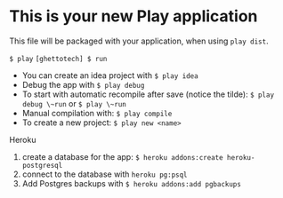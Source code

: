 This is your new Play application
=====================================

This file will be packaged with your application, when using `play dist`.

`$ play`
`[ghettotech] $ run`


* You can create an idea project with  `$ play idea`
* Debug the app with `$ play debug`
* To start with automatic recompile after save (notice the tilde): `$ play debug \~run` or `$ play \~run`
* Manual compilation with: `$ play compile`
* To create a new project: `$ play new <name>`


Heroku
1. create a database for the app: `$ heroku addons:create heroku-postgresql`
2. connect to the database with `heroku pg:psql`
3. Add Postgres backups with `$ heroku addons:add pgbackups`